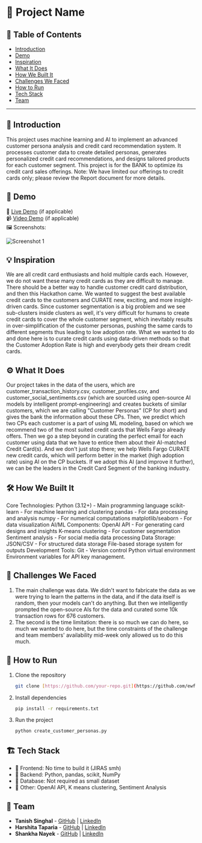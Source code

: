 # 🚀 Project Name

## 📌 Table of Contents
- [Introduction](#introduction)
- [Demo](#demo)
- [Inspiration](#inspiration)
- [What It Does](#what-it-does)
- [How We Built It](#how-we-built-it)
- [Challenges We Faced](#challenges-we-faced)
- [How to Run](#how-to-run)
- [Tech Stack](#tech-stack)
- [Team](#team)

---

## 🎯 Introduction
This project uses machine learning and AI to implement an advanced customer persona analysis and credit card recommendation system. It processes customer data to create detailed personas, generates personalized credit card recommendations, and designs tailored products for each customer segment. This project is for the BANK to optimize its credit card sales offerings. Note: We have limited our offerings to credit cards only; please review the Report document for more details.

## 🎥 Demo
🔗 [Live Demo](#) (if applicable)  
📹 [Video Demo](#) (if applicable)  
🖼️ Screenshots:

![Screenshot 1](link-to-image)

## 💡 Inspiration
We are all credit card enthusiasts and hold multiple cards each. However, we do not want these many credit cards as they are difficult to manage. There should be a better way to handle customer credit card distribution, and then this Hackathon came. We wanted to suggest the best available credit cards to the customers and CURATE new, exciting, and more insight-driven cards. Since customer segmentation is a big problem and we see sub-clusters inside clusters as well, it's very difficult for humans to create credit cards to cover the whole customer segment, which inevitably results in over-simplification of the customer personas, pushing the same cards to different segments thus leading to low adoption rate. What we wanted to do and done here is to curate credit cards using data-driven methods so that the Customer Adoption Rate is high and everybody gets their dream credit cards.

## ⚙️ What It Does
Our project takes in the data of the users, which are customer_transaction_history.csv, customer_profiles.csv, and customer_social_sentiments.csv (which are sourced using open-source AI models by intelligent prompt-engineering) and creates buckets of similar customers, which we are calling "Customer Personas" (CP for short) and gives the bank the information about these CPs. Then, we predict which two CPs each customer is a part of using ML modeling, based on which we recommend two of the most suited credit cards that Wells Fargo already offers. Then we go a step beyond in curating the perfect email for each customer using data that we have to entice them about their AI-matched Credit Card(s). And we don't just stop there; we help Wells Fargo CURATE new credit cards, which will perform better in the market (high adoption rate) using AI on the CP buckets. If we adopt this AI (and improve it further), we can be the leaders in the Credit Card Segment of the banking industry.

## 🛠️ How We Built It
Core Technologies:
Python (3.12+) - Main programming language
scikit-learn - For machine learning and clustering
pandas - For data processing and analysis
numpy - For numerical computations
matplotlib/seaborn - For data visualization
AI/ML Components:
OpenAI API - For generating card designs and insights
K-means clustering - For customer segmentation
Sentiment analysis - For social media data processing
Data Storage:
JSON/CSV - For structured data storage
File-based storage system for outputs
Development Tools:
Git - Version control
Python virtual environment
Environment variables for API key management.

## 🚧 Challenges We Faced
1. The main challenge was data. We didn't want to fabricate the data as we were trying to learn the patterns in the data, and if the data itself is random, then your models can't do anything. But then we intelligently prompted the open-source AIs for the data and curated some 10k transaction rows for 676 customers.
2. The second is the time limitation: there is so much we can do here, so much we wanted to do here, but the time constraints of the challenge and team members' availability mid-week only allowed us to do this much.

## 🏃 How to Run
1. Clone the repository  
   ```sh
   git clone [https://github.com/your-repo.git](https://github.com/ewfx/aidhp-dating-dataset.git)
   ```
2. Install dependencies  
   ```sh
   pip install -r requirements.txt
   ```
3. Run the project  
   ```sh
   python create_customer_personas.py
   ```

## 🏗️ Tech Stack
- 🔹 Frontend: No time to build it (JIRAS smh)
- 🔹 Backend: Python, pandas, scikit, NumPy
- 🔹 Database: Not required as small dataset
- 🔹 Other: OpenAI API, K means clustering, Sentiment Analysis

## 👥 Team
- **Tanish Singhal** - [GitHub](#) | [LinkedIn](#)
- **Harshita Taparia** - [GitHub](#) | [LinkedIn](#)
- **Shankha Nayek** - [GitHub](#) | [LinkedIn](#)
